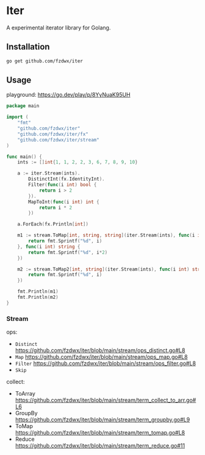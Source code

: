 # Iter

A experimental iterator library for Golang.

## Installation

```bash
go get github.com/fzdwx/iter
```

## Usage

playground: https://go.dev/play/p/8YyNuaK95UH

```go
package main

import (
	"fmt"
	"github.com/fzdwx/iter"
	"github.com/fzdwx/iter/fx"
	"github.com/fzdwx/iter/stream"
)

func main() {
	ints := []int{1, 1, 2, 2, 3, 6, 7, 8, 9, 10}

	a := iter.Stream(ints).
		DistinctInt(fx.IdentityInt).
		Filter(func(i int) bool {
			return i > 2
		}).
		MapToInt(func(i int) int {
			return i * 2
		})

	a.ForEach(fx.Println[int])

	m1 := stream.ToMap[int, string, string](iter.Stream(ints), func(i int) string {
		return fmt.Sprintf("%d", i)
	}, func(i int) string {
		return fmt.Sprintf("%d", i*2)
	})

	m2 := stream.ToMap2[int, string](iter.Stream(ints), func(i int) string {
		return fmt.Sprintf("%d", i)
	})

	fmt.Println(m1)
	fmt.Println(m2)
}

```

### Stream

ops:

- `Distinct` https://github.com/fzdwx/iter/blob/main/stream/ops_distinct.go#L8
- `Map` https://github.com/fzdwx/iter/blob/main/stream/ops_map.go#L8
- `Filter` https://github.com/fzdwx/iter/blob/main/stream/ops_filter.go#L8
- `Skip`

collect:

- ToArray https://github.com/fzdwx/iter/blob/main/stream/term_collect_to_arr.go#L6
- GroupBy https://github.com/fzdwx/iter/blob/main/stream/term_groupby.go#L9
- ToMap  https://github.com/fzdwx/iter/blob/main/stream/term_tomap.go#L8
- Reduce https://github.com/fzdwx/iter/blob/main/stream/term_reduce.go#11
